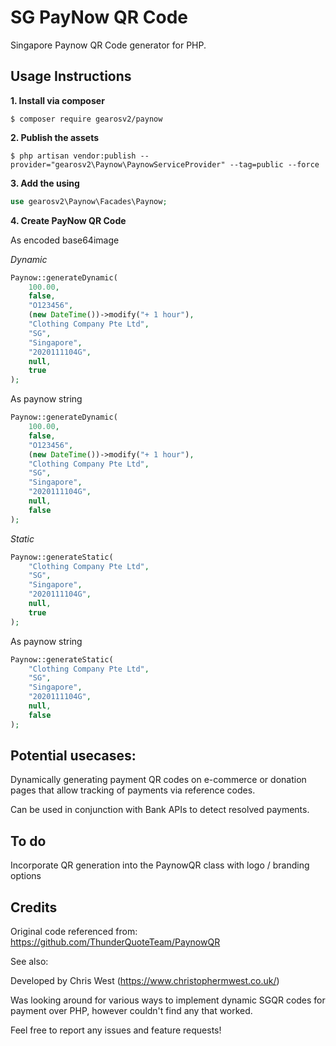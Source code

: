 # SG PayNow QR Code

Singapore Paynow QR Code generator for PHP.


## Usage Instructions

**1. Install via composer**
```
$ composer require gearosv2/paynow
```

**2. Publish the assets**
```
$ php artisan vendor:publish --provider="gearosv2\Paynow\PaynowServiceProvider" --tag=public --force
```

**3. Add the using**
```php
use gearosv2\Paynow\Facades\Paynow;
```

**4. Create PayNow QR Code**

As encoded base64image

*Dynamic*
```php
Paynow::generateDynamic(
    100.00,
    false,
    "O123456",
    (new DateTime())->modify("+ 1 hour"),
    "Clothing Company Pte Ltd",
    "SG",
    "Singapore",
    "2020111104G",
    null,
    true
);
```
As paynow string
```php
Paynow::generateDynamic(
    100.00,
    false,
    "O123456",
    (new DateTime())->modify("+ 1 hour"),
    "Clothing Company Pte Ltd",
    "SG",
    "Singapore",
    "2020111104G",
    null,
    false
);
```

*Static*
```php
Paynow::generateStatic(
    "Clothing Company Pte Ltd",
    "SG",
    "Singapore",
    "2020111104G",
    null,
    true
);
```
As paynow string
```php
Paynow::generateStatic(
    "Clothing Company Pte Ltd",
    "SG",
    "Singapore",
    "2020111104G",
    null,
    false
);
```
## Potential usecases:

Dynamically generating payment QR codes on e-commerce or donation pages that allow tracking of payments via reference codes.

Can be used in conjunction with Bank APIs to detect resolved payments.



## To do

Incorporate QR generation into the PaynowQR class with logo / branding options



## Credits

Original code referenced from:
https://github.com/ThunderQuoteTeam/PaynowQR

See also:

Developed by Chris West (https://www.christophermwest.co.uk/)

Was looking around for various ways to implement dynamic SGQR codes for payment over PHP, however couldn't find any that worked.

Feel free to report any issues and feature requests!
